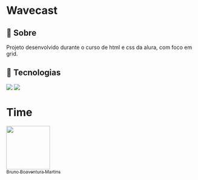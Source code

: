 <h1>Wavecast</h1>

<h2>🔖 Sobre</h2>
<p>Projeto desenvolvido durante o curso de html e css da alura, com foco em grid.</p>

## 🚀 Tecnologias
<div>
  <img src="https://img.shields.io/badge/html5-%23E34F26.svg?style=for-the-badge&logo=html5&logoColor=white">
  <img src="https://img.shields.io/badge/css3-%231572B6.svg?style=for-the-badge&logo=css3&logoColor=white">
</div>

# Time
[<img loading="lazy" src="https://avatars.githubusercontent.com/u/152302844?v=4" width=115><br><sub>Bruno Boaventura Martins</sub>](https://github.com/BrunoMartins)
